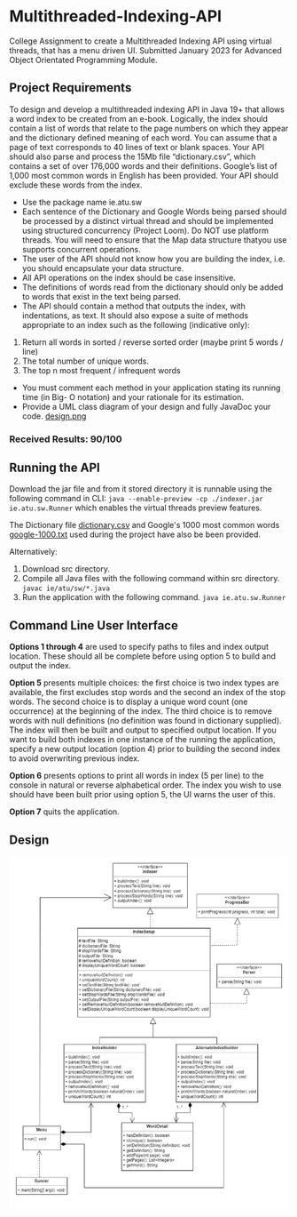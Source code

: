 # Multithreaded-Indexing-API
College Assignment to create a Multithreaded Indexing API using virtual threads, that has a menu driven UI.
Submitted January 2023 for Advanced Object Orientated Programming Module.

## Project Requirements

To design and develop a multithreaded indexing API in Java 19+ that allows a word index to be created from an e-book. Logically, the index should contain a list
of words that relate to the page numbers on which they appear and the dictionary defined meaning of each word. You can assume that a page of text corresponds to 40 lines of text or blank spaces. 
Your API should also parse and process the 15Mb file “dictionary.csv”, which contains a set of over 176,000 words and their definitions. Google’s list of 1,000 most common words in English has been provided. Your API should exclude these words from the index.
- Use the package name ie.atu.sw
- Each sentence of the Dictionary and Google Words being parsed should be processed by a distinct virtual thread and should be implemented using structured concurrency (Project Loom). Do NOT use platform threads. You will need to ensure that the Map data structure thatyou use supports concurrent operations.
- The user of the API should not know how you are building the index, i.e. you should
encapsulate your data structure.
- All API operations on the index should be case insensitive.
- The definitions of words read from the dictionary should only be added to words that
exist in the text being parsed.
- The API should contain a method that outputs the index, with indentations, as text. It
should also expose a suite of methods appropriate to an index such as the following
(indicative only):
1. Return all words in sorted / reverse sorted order (maybe print 5 words / line)
2. The total number of unique words.
3. The top n most frequent / infrequent words
- You must comment each method in your application stating its running time (in Big-
O notation) and your rationale for its estimation.
- Provide a UML class diagram of your design and fully JavaDoc your code. [design.png](https://github.com/RichDaly/Multithreaded_Indexing_API/blob/main/design.png)

### Received Results: 90/100

## Running the API

Download the jar file and from it stored directory it is runnable using the following command in CLI: `java --enable-preview -cp ./indexer.jar ie.atu.sw.Runner` which
enables the virtual threads preview features.

The Dictionary file [dictionary.csv](https://github.com/RichDaly/Multithreaded_Indexing_API/blob/main/dictionary.csv) and Google's 1000 most common words [google-1000.txt](https://github.com/RichDaly/Multithreaded_Indexing_API/blob/main/google-1000.txt) used during the project have also be been provided.

Alternatively:

1. Download src directory.
2. Compile all Java files with the following command within src directory. `javac ie/atu/sw/*.java`
3. Run the application with the following command. `java ie.atu.sw.Runner`

## Command Line User Interface

**Options 1 through 4** are used to specify paths to files and index output location. These should all be
complete before using option 5 to build and output the index.

**Option 5** presents multiple choices: the first choice is two index types are available, the first excludes
stop words and the second an index of the stop words. The second choice is to display a unique word
count (one occurrence) at the beginning of the index. The third choice is to remove words with null
definitions (no definition was found in dictionary supplied). The index will then be built and output to
specified output location. If you want to build both indexes in one instance of the running the
application, specify a new output location (option 4) prior to building the second index to avoid
overwriting previous index.

**Option 6** presents options to print all words in index (5 per line) to the console in natural or reverse
alphabetical order. The index you wish to use should have been built prior using option 5, the UI warns
the user of this.

**Option 7** quits the application.

## Design

![UML Diagram](design.png)

